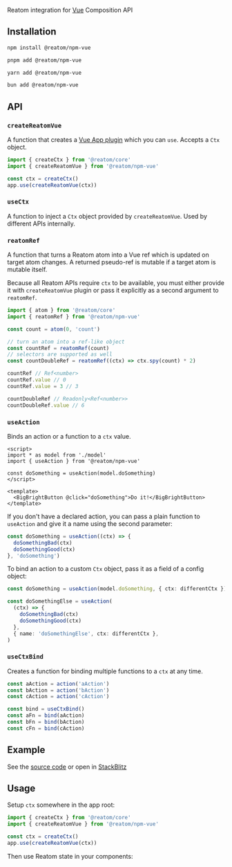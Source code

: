 Reatom integration for [Vue](https://vuejs.org/) Composition API

## Installation

<Tabs>
<TabItem label="npm">

  ```sh
npm install @reatom/npm-vue
  ```

</TabItem>
<TabItem label="pnpm">

  ```sh
pnpm add @reatom/npm-vue
  ```

</TabItem>
<TabItem label="yarn">

  ```sh
yarn add @reatom/npm-vue
  ```

</TabItem>
<TabItem label="bun">

  ```sh
bun add @reatom/npm-vue
  ```

</TabItem>
</Tabs>

## API

### `createReatomVue`

A function that creates a [Vue App plugin](https://vuejs.org/guide/reusability/plugins.html#plugins) which you can `use`. Accepts a `Ctx` object.

```ts
import { createCtx } from '@reatom/core'
import { createReatomVue } from '@reatom/npm-vue'

const ctx = createCtx()
app.use(createReatomVue(ctx))
```

### `useCtx`

A function to inject a `Ctx` object provided by `createReatomVue`. Used by different APIs internally.

### `reatomRef`

A function that turns a Reatom atom into a Vue ref which is updated on target atom changes. A returned pseudo-ref is mutable if a target atom is mutable itself.

Because all Reatom APIs require `ctx` to be available, you must either provide it with `createReatomVue` plugin or pass it explicitly as a second argument to `reatomRef`.

```ts
import { atom } from '@reatom/core'
import { reatomRef } from '@reatom/npm-vue'

const count = atom(0, 'count')

// turn an atom into a ref-like object
const countRef = reatomRef(count)
// selectors are supported as well
const countDoubleRef = reatomRef((ctx) => ctx.spy(count) * 2)

countRef // Ref<number>
countRef.value // 0
countRef.value = 3 // 3

countDoubleRef // Readonly<Ref<number>>
countDoubleRef.value // 6
```

### `useAction`

Binds an action or a function to a `ctx` value.

```vue
<script>
import * as model from './model'
import { useAction } from '@reatom/npm-vue'

const doSomething = useAction(model.doSomething)
</script>

<template>
  <BigBrightButton @click="doSomething">Do it!</BigBrightButton>
</template>
```

If you don't have a declared action, you can pass a plain function to `useAction` and give it a name using the second parameter:

```ts
const doSomething = useAction((ctx) => {
  doSomethingBad(ctx)
  doSomethingGood(ctx)
}, 'doSomething')
```

To bind an action to a custom `Ctx` object, pass it as a field of a config object:

```ts
const doSomething = useAction(model.doSomething, { ctx: differentCtx })

const doSomethingElse = useAction(
  (ctx) => {
    doSomethingBad(ctx)
    doSomethingGood(ctx)
  },
  { name: 'doSomethingElse', ctx: differentCtx },
)
```

### `useCtxBind`

Creates a function for binding multiple functions to a `ctx` at any time.

```ts
const aAction = action('aAction')
const bAction = action('bAction')
const cAction = action('cAction')

const bind = useCtxBind()
const aFn = bind(aAction)
const bFn = bind(bAction)
const cFn = bind(cAction)
```

## Example

See the [source code](https://github.com/artalar/reatom/tree/v3/examples/vue-search) or open in [StackBlitz](https://stackblitz.com/github/artalar/reatom/tree/v3/examples/vue-search)

## Usage

Setup `ctx` somewhere in the app root:

```ts
import { createCtx } from '@reatom/core'
import { createReatomVue } from '@reatom/npm-vue'

const ctx = createCtx()
app.use(createReatomVue(ctx))
```

Then use Reatom state in your components:
